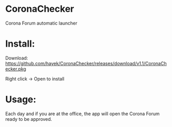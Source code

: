 # CoronaChecker
Corona Forum automatic launcher

# Install:
Download: https://github.com/hayek/CoronaChecker/releases/download/v1.1/CoronaChecker.pkg

Right click -> Open to install

# Usage:
Each day and if you are at the office, the app will open the Corona Forum ready to be approved.

